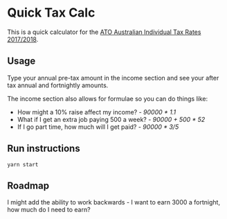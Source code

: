# Quick Tax Calc

This is a quick calculator for the [ATO Australian Individual Tax Rates 2017/2018](https://www.ato.gov.au/Rates/Individual-income-tax-rates/).

## Usage

Type your annual pre-tax amount in the income section and see your after tax annual and fortnightly amounts.

The income section also allows for formulae so you can do things like:

- How might a 10% raise affect my income? - _90000 \* 1.1_
- What if I get an extra job paying 500 a week? - _90000 + 500 \* 52_
- If I go part time, how much will I get paid? - _90000 \* 3/5_

## Run instructions

`yarn start`

## Roadmap

I might add the ability to work backwards - I want to earn 3000 a fortnight, how much do I need to earn?
